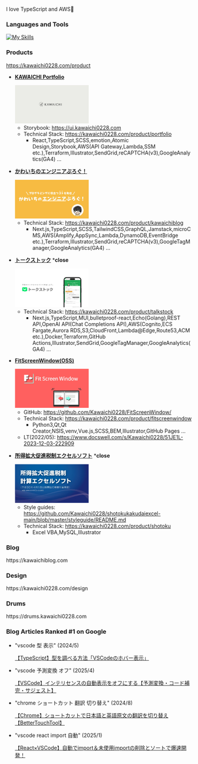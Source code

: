 I love TypeScript and AWS🥰

<h3 align="left">Languages and Tools</h3>

[![My Skills](https://skillicons.dev/icons?i=react,nextjs,vue,sass,ts,go,express,graphql,mysql,aws,terraform,docker,githubactions,py,ai,ps&perline=8)](https://skillicons.dev)

<h3 align="left">Products</h3>

https://kawaichi0228.com/product

- [**KAWAICHI Portfolio**](https://kawaichi0228.com/)

  <a href="https://kawaichi0228.com/">
    <img src="assets/kawaichi-portfolio.webp" alt="KAWAICHI Portfolio" width="200">
  </a>

  - Storybook: https://ui.kawaichi0228.com
  - Technical Stack: https://kawaichi0228.com/product/portfolio
    - React,TypeScript,SCSS,emotion,Atomic Design,Storybook,AWS(API Gateway,Lambda,SSM etc.),Terraform,Illustrator,SendGrid,reCAPTCHA(v3),GoogleAnalytics(GA4) ...

- [**かわいちのエンジニアぶろぐ！**](https://kawaichiblog.com/)

  <a href="https://kawaichiblog.com/">
    <img src="assets/kawaichi-blog.webp" alt="KAWAICHI Blog" width="200">
  </a>
  
  - Technical Stack: https://kawaichi0228.com/product/kawaichiblog
    - Next.js,TypeScript,SCSS,TailwindCSS,GraphQL,Jamstack,microCMS,AWS(Amplify,AppSync,Lambda,DynamoDB,EventBridge etc.),Terraform,Illustrator,SendGrid,reCAPTCHA(v3),GoogleTagManager,GoogleAnalytics(GA4) ...

- [**トークストック**](https://www.talkstock.jp/) ***close**
  
  <a href="https://www.talkstock.jp/">
    <img src="assets/talkstock.webp" alt="TalkStock" width="200">
  </a>

  - Technical Stack: https://kawaichi0228.com/product/talkstock
    - Next.js,TypeScript,MUI,bulletproof-react,Echo(Golang),REST API,OpenAI API(Chat Completions API),AWS(Cognito,ECS Fargate,Aurora RDS,S3,CloudFront,Lambda@Edge,Route53,ACM etc.),Docker,Terraform,GitHub Actions,Illustrator,SendGrid,GoogleTagManager,GoogleAnalytics(GA4) ...
  
- [**FitScreenWindow(OSS)**](https://fitscreenwindow.com/)

  <a href="https://fitscreenwindow.com/">
    <img src="assets/fitscreenwindow.webp" alt="FitScreenWindow" width="200">
  </a>

  - GitHub: https://github.com/Kawaichi0228/FitScreenWindow/
  - Technical Stack: https://kawaichi0228.com/product/fitscreenwindow
    - Python3,Qt,Qt Creator,NSIS,venv,Vue.js,SCSS,BEM,Illustrator,GitHub Pages ...
  - LT(2022/05): https://www.docswell.com/s/Kawaichi0228/51JE1L-2023-12-03-222909

- [**所得拡大促進税制エクセルソフト**](https://github.com/Kawaichi0228/shotokukakudaiexcel-main/) ***close**

  <a href="https://github.com/Kawaichi0228/shotokukakudaiexcel-main/">
    <img src="assets/shotoku.webp" alt="所得拡大促進税制エクセルソフト" width="200">
  </a>
  
  - Style guides: https://github.com/Kawaichi0228/shotokukakudaiexcel-main/blob/master/styleguide/README.md
  - Technical Stack: https://kawaichi0228.com/product/shotoku
    - Excel VBA,MySQL,Illustrator

<h3 align="left">Blog</h3>
https://kawaichiblog.com

<h3 align="left">Design</h3>
https://kawaichi0228.com/design

<h3 align="left">Drums</h3>
https://drums.kawaichi0228.com

<h3 align="left">Blog Articles Ranked #1 on Google</h3>

- "vscode 型 表示" (2024/5)
  
  [【TypeScript】型を調べる方法「VSCodeのホバー表示」](https://kawaichiblog.com/blog/yr2wzlvn2)

- "vscode 予測変換 オフ" (2025/4)
  
  [【VSCode】インテリセンスの自動表示をオフにする【予測変換・コード補完・サジェスト】](https://kawaichiblog.com/blog/auto-intellisense-off)

- "chrome ショートカット 翻訳 切り替え" (2024/8)
  
  [【Chrome】ショートカットで日本語と英語原文の翻訳を切り替え【BetterTouchTool】](https://kawaichiblog.com/blog/btt-translated-into-japanese)

- "vscode react import 自動" (2025/1)
  
  [【React×VSCode】自動でimport＆未使用importの削除とソートで爆速開発！](https://www.kawaichiblog.com/blog/ej-gewz8edl8)

